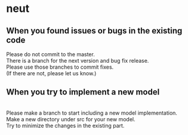 # neut
<h2>When you found issues or bugs in the existing code</h2>
Please do not commit to the master.</br>
There is a branch for the next version and bug fix release.</br>
Please use those branches to commit fixes.</br>
(If there are not, please let us know.)</br>
<h2>When you try to implement a new model</h2><br>
Please make a branch to start including a new model implementation.</br>
Make a new directory under src for your new model.</br>
Try to minimize the changes in the existing part.
